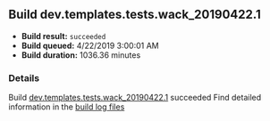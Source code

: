 ## Build dev.templates.tests.wack_20190422.1
- **Build result:** `succeeded`
- **Build queued:** 4/22/2019 3:00:01 AM
- **Build duration:** 1036.36 minutes
### Details
Build [dev.templates.tests.wack_20190422.1](https://winappstudio.visualstudio.com/web/build.aspx?pcguid=a4ef43be-68ce-4195-a619-079b4d9834c2&builduri=vstfs%3a%2f%2f%2fBuild%2fBuild%2f27616) succeeded
Find detailed information in the [build log files](https://uwpctdiags.blob.core.windows.net/buildlogs/dev.templates.tests.wack_20190422.1_logs.zip)
